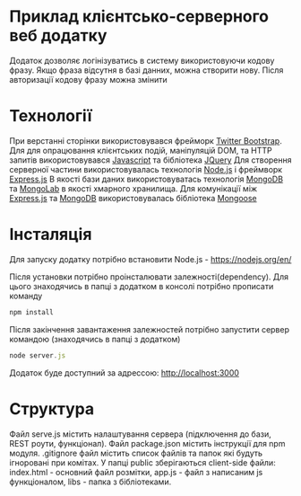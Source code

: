 # Приклад клієнтсько-серверного веб додатку
Додаток дозволяє логінізуватись в систему використовуючи кодову фразу.
Якщо фраза відсутня в базі данних, можна створити нову. 
Після авторизації кодову фразу можна змінити 
# Технології
При верстанні сторінки використовувався фрейморк [Twitter Bootstrap](http://getbootstrap.com/).
Для для опрацювання клієнтських подій, маніпуляцій DOM, та HTTP запитів використовувався 
[Javascript](https://developer.mozilla.org/en-US/docs/Web/JavaScript) та бібліотека [JQuery](https://jquery.com/)
Для створення серверної частини використовувалась технологія [Node.js](https://nodejs.org/en/) і фреймворк [Express.js](http://expressjs.com/)
В якості бази даних використовуватась технологія [MongoDB](https://www.mongodb.org/) та [MongoLab](https://mongolab.com/) в якості хмарного хранилища.
Для комунікації між [Express.js](http://expressjs.com/) та [MongoDB](https://www.mongodb.org/) використовувалась бібліотека [Mongoose](http://mongoosejs.com/)
# Інсталяція

Для запуску додатку потрібно встановити Node.js - https://nodejs.org/en/

Після установки потрібно проінсталювати залежності(dependency). Для цього знаходячись в папці з додатком в консолі потрібно прописати команду
```js
npm install
```
Після закінчення завантаження залежностей потрібно запустити сервер командою (знаходячись в папці з додатком)
```js
node server.js
```
Додаток буде доступний за адрессою: [http://localhost:3000](http://localhost:3000)

# Структура
Файл serve.js містить налаштування сервера (підключення до бази, REST роути, функціонал). Файл package.json містить інструкції для npm модуля. .gitignore файл містить список файлів та папок які будуть ігноровані при комітах. У папці public зберігаються client-side файли: index.html - основний файл розмітки, app.js - файл з написаним js функціоналом, libs - папка з бібліотеками. 
